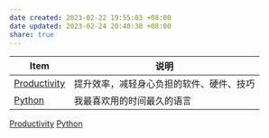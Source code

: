 ```yaml
---
date created: 2023-02-22 19:55:03 +08:00
date updated: 2023-02-24 20:40:38 +08:00
share: true
---
```


| Item                  | 说明                                     |
| --------------------- | ---------------------------------------- |
| [Productivity](./100-Productivity/RSS.md) | 提升效率，减轻身心负担的软件、硬件、技巧 |
| [Python](./200-Python/log.md)        | 我最喜欢用的时间最久的语言               |


[Productivity](./100-Productivity/RSS.md)
[Python](./200-Python/log.md)
